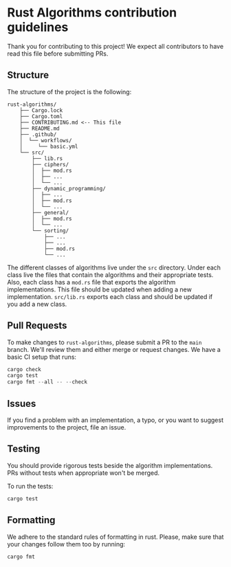 # Rust Algorithms contribution guidelines

Thank you for contributing to this project! We expect all contributors to have read this file before submitting PRs.

## Structure

The structure of the project is the following:

```plain
rust-algorithms/
    ├── Cargo.lock
    ├── Cargo.toml
    ├── CONTRIBUTING.md <-- This file
    ├── README.md
    ├── .github/
    │  └── workflows/
    │     └── basic.yml
    └── src/
        ├── lib.rs
        ├── ciphers/
        │  ├── mod.rs
        │  ├── ...
        │  └── ...
        ├── dynamic_programming/
        │  ├── ...
        │  ├── mod.rs
        │  └── ...
        ├── general/
        │  ├── mod.rs
        │  └── ...
        └── sorting/
            ├── ...
            ├── ...
            ├── mod.rs
            └── ...
```

The different classes of algorithms live under the `src` directory.
Under each class live the files that contain the algorithms and their appropriate tests.
Also, each class has a `mod.rs` file that exports the algorithm implementations.
This file should be updated when adding a new implementation.
`src/lib.rs` exports each class and should be updated if you add a new class.

## Pull Requests

To make changes to `rust-algorithms`, please submit a PR to the `main` branch.
We'll review them and either merge or request changes.
We have a basic CI setup that runs:

```rust
cargo check
cargo test
cargo fmt --all -- --check
```

## Issues

If you find a problem with an implementation, a typo, or you want to suggest improvements
to the project, file an issue.

## Testing

You should provide rigorous tests beside the algorithm implementations. PRs without
tests when appropriate won't be merged.

To run the tests:

```bash
cargo test
```

## Formatting

We adhere to the standard rules of formatting in rust.
Please, make sure that your changes follow them too by running:

```bash
cargo fmt
```

